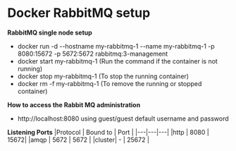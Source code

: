 # Docker RabbitMQ setup

**RabbitMQ single node setup**

- docker run -d --hostname my-rabbitmq-1 --name my-rabbitmq-1 -p 8080:15672 -p 5672:5672 rabbitmq:3-management
- docker start my-rabbitmq-1 (Run the command if the container is not running)
- docker stop my-rabbitmq-1 (To stop the running container)
- docker rm -f my-rabbitmq-1 (To remove the running or stopped container)


**How to access the Rabbit MQ administration**
- http://localhost:8080 using guest/guest default username and password

**Listening Ports**
|Protocol | Bound to | Port |
|---|---|---|
|http | 8080 | 15672|
|amqp | 5672 | 5672 |
|cluster| - | 25672 |


